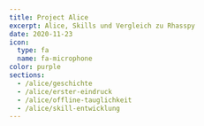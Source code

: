 ```yaml
---
title: Project Alice
excerpt: Alice, Skills und Vergleich zu Rhasspy
date: 2020-11-23
icon:
  type: fa
  name: fa-microphone
color: purple
sections:
  - /alice/geschichte
  - /alice/erster-eindruck
  - /alice/offline-tauglichkeit
  - /alice/skill-entwicklung
---
```


